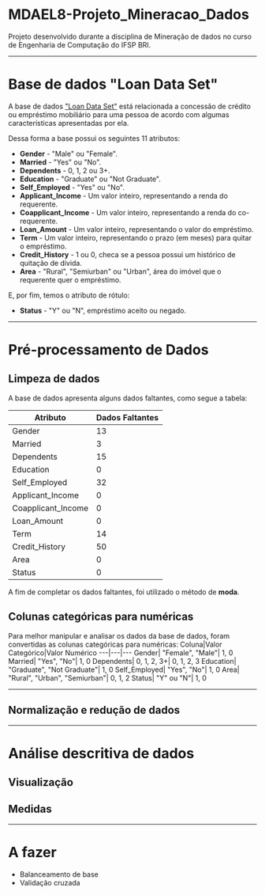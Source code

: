 # MDAEL8-Projeto_Mineracao_Dados
 Projeto desenvolvido durante a disciplina de Mineração de dados no curso de Engenharia de Computação do IFSP BRI.

---
# Base de dados "Loan Data Set"

A base de dados ["Loan Data Set"](https://www.kaggle.com/datasets/mirzahasnine/loan-data-set?resource=download) está relacionada a concessão de crédito ou empréstimo mobiliário para uma pessoa de acordo com algumas características apresentadas por ela.

Dessa forma a base possui os seguintes 11 atributos:

* **Gender** - "Male" ou "Female".
* **Married** - "Yes" ou "No".
* **Dependents** - 0, 1, 2 ou 3+.
* **Education** - "Graduate" ou "Not Graduate".
* **Self_Employed** - "Yes" ou "No".
* **Applicant_Income** - Um valor inteiro, representando a renda do requerente.
* **Coapplicant_Income** - Um valor inteiro, representando a renda do co-requerente.
* **Loan_Amount** - Um valor inteiro, representando o valor do empréstimo.
* **Term** - Um valor inteiro, representando o prazo (em meses) para quitar o empréstimo.
* **Credit_History** - 1 ou 0, checa se a pessoa possui um histórico de quitação de dívida.
* **Area** - "Rural", "Semiurban" ou "Urban", área do imóvel que o requerente quer o empréstimo.

E, por fim, temos o atributo de rótulo:
* **Status** - "Y" ou "N", empréstimo aceito ou negado.

---
# Pré-processamento de Dados
## Limpeza de dados
A base de dados apresenta alguns dados faltantes, como segue a tabela:

Atributo|Dados Faltantes
---|---
Gender|13
Married|3
Dependents|15
Education|0
Self_Employed|32
Applicant_Income|0
Coapplicant_Income|0
Loan_Amount|0
Term|14
Credit_History|50
Area|0
Status|0

A fim de completar os dados faltantes, foi utilizado o método de **moda**.

## Colunas categóricas para numéricas
Para melhor manipular e analisar os dados da base de dados, foram convertidas as colunas categóricas para numéricas:
Coluna|Valor Categórico|Valor Numérico
---|---|---
Gender|  "Female", "Male"| 1, 0
Married|  "Yes", "No"| 1, 0
Dependents|  0, 1, 2, 3+| 0, 1, 2, 3
Education|  "Graduate", "Not Graduate"| 1, 0
Self_Employed| "Yes", "No"| 1, 0
Area|  "Rural", "Urban", "Semiurban"| 0, 1, 2
Status| "Y" ou "N"| 1, 0

---
## Normalização e redução de dados

---
# Análise descritiva de dados
## Visualização
## Medidas
---

# A fazer

* Balanceamento de base
* Validação cruzada
